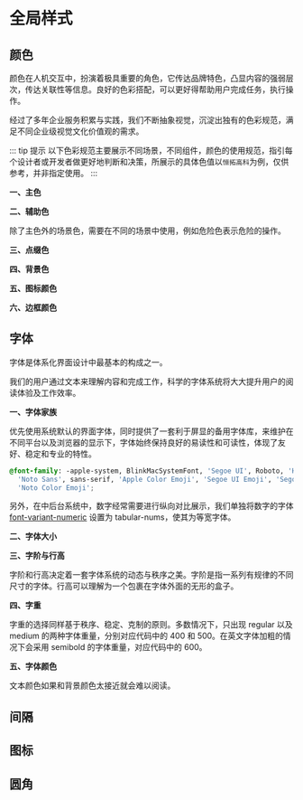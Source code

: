 # 全局样式

## 颜色

颜色在人机交互中，扮演着极具重要的角色，它传达品牌特色，凸显内容的强弱层次，传达关联性等信息。良好的色彩搭配，可以更好得帮助用户完成任务，执行操作。

经过了多年企业服务积累与实践，我们不断抽象视觉，沉淀出独有的色彩规范，满足不同企业级视觉文化价值观的需求。

::: tip 提示
以下色彩规范主要展示不同场景，不同组件，颜色的使用规范，指引每个设计者或开发者做更好地判断和决策，所展示的具体色值以`恒拓高科`为例，仅供参考，并非指定使用。
:::

**一、主色** 

<ColorCardGroup>
<ColorCard name="Primary" color="#007AFF" summary="主题色" />
</ColorCardGroup>

**二、辅助色** 

除了主色外的场景色，需要在不同的场景中使用，例如危险色表示危险的操作。

<ColorCardGroup>
<ColorCard name="Success" color="#54AB41" summary="成功色" />
<ColorCard name="Warning" color="#E6A23C" summary="警告色" />
<ColorCard name="Danger" color="#E44C27" summary="危险色" />
<ColorCard name="Info" color="#909399" summary="提示色" />
</ColorCardGroup>

**三、点缀色** 

<ColorCardGroup>
<ColorCard name="Accent0" color="#5F70FB" />
<ColorCard name="Accent1" color="#0099AA" />
<ColorCard name="Accent2" color="#E44C27" />
<ColorCard name="Accent3" color="#54AB41" />
</ColorCardGroup>

**四、背景色**

<ColorCardGroup>
<ColorCard name="Primary" color="#F5F5F5" summary="主要背景色" :light="true" />
<ColorCard name="Secondary" color="#EDEDED" summary="辅助背景色" :light="true" />
<ColorCard name="View" color="#FFFFFF" summary="显示页面背景色" :border="true" :light="true" />
<ColorCard name="Search-box" color="#EDEDED" summary="搜索框背景色" :light="true" />
</ColorCardGroup>

<ColorCardGroup>
<ColorCard name="Selected" color="#F5F5F5" summary="元素选中背景色" :light="true" />
<ColorCard name="Focus" color="#F6F6F7" summary="元素获取光标后背景色" :light="true" />
<ColorCard name="Mask" color="rgba(0, 0, 0, .4)" summary="遮罩层颜色" />
</ColorCardGroup>

**五、图标颜色**

<ColorCardGroup>
<ColorCard name="Light" color="rgba(255, 255, 255, .5)" summary="白色图标" :border="true" :light="true" />
<ColorCard name="Dark" color="#585858" summary="暗黑图标" />
<ColorCard name="Gray" color="#CCCCCC" summary="灰色图标" :light="true" />
</ColorCardGroup>
  
**六、边框颜色**

<ColorCardGroup>
<ColorCard name="Light" color="rgba(51, 51, 51, .05)" summary="分割线" :light="true" />
<ColorCard name="Form" color="#D6D6D6" summary="表单边框色" :light="true" />
</ColorCardGroup>

## 字体

字体是体系化界面设计中最基本的构成之一。

我们的用户通过文本来理解内容和完成工作，科学的字体系统将大大提升用户的阅读体验及工作效率。

**一、字体家族**

优先使用系统默认的界面字体，同时提供了一套利于屏显的备用字体库，来维护在不同平台以及浏览器的显示下，字体始终保持良好的易读性和可读性，体现了友好、稳定和专业的特性。

```css
@font-family: -apple-system, BlinkMacSystemFont, 'Segoe UI', Roboto, 'Helvetica Neue', Arial,
  'Noto Sans', sans-serif, 'Apple Color Emoji', 'Segoe UI Emoji', 'Segoe UI Symbol',
  'Noto Color Emoji';
```

另外，在中后台系统中，数字经常需要进行纵向对比展示，我们单独将数字的字体 [font-variant-numeric](https://www.fonts.com/content/learning/fontology/level-3/numbers/proportional-vs-tabular-figures) 设置为 tabular-nums，使其为等宽字体。

**二、字体大小**


**三、字阶与行高**

字阶和行高决定着一套字体系统的动态与秩序之美。字阶是指一系列有规律的不同尺寸的字体。行高可以理解为一个包裹在字体外面的无形的盒子。

**四、字重**

字重的选择同样基于秩序、稳定、克制的原则。多数情况下，只出现 regular 以及 medium 的两种字体重量，分别对应代码中的 400 和 500。在英文字体加粗的情况下会采用 semibold 的字体重量，对应代码中的 600。


**五、字体颜色**

文本颜色如果和背景颜色太接近就会难以阅读。

<ColorCardGroup>
<ColorCard name="Primary" color="#333333" summary="主颜色" />
<ColorCard name="Secondary" color="#666666" summary="辅助颜色" />
<ColorCard name="Hint" color="#999999" summary="提示颜色" />
<ColorCard name="Disabled" color="#CCCCCC" summary="可不用颜色" />
<ColorCard name="White" color="#FFFFFF" summary="白色" :border='true' :light="true" />
</ColorCardGroup>

## 间隔

## 图标

## 圆角